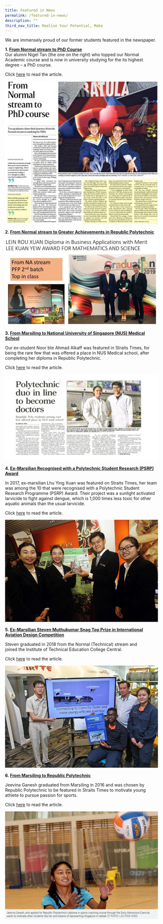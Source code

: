 ```yaml
---
title: Featured in News
permalink: /featured-in-news/
description: ""
third_nav_title: Realise Your Potential, Make
---
```

We are immensely proud of our former students featured in the newspaper.

**1\. <u>From Normal stream to PhD Course</u>**  
Our alumni Nigel Tan (the one on the right) who topped our Normal Academic course and is now in university studying for the its highest degree – a PhD course. 

Click [here](https://www.straitstimes.com/singapore/education/from-normal-stream-to-phd-course) to read the article.

![](/images/Nigel-PhD-1024x957.jpeg)

**2\. <u>From Normal stream to Greater Achievements in Republic Polytechnic</u>**

![](/images/LKY-award.jpeg)

**3\. <u>From Marsiling to National University of Singapore (NUS) Medical School</u>**

Our ex-student Noor bte Ahmad Alkaff was featured in Straits Times, for being the rare few that was offered a place in NUS Medical school, after completing her diploma in Republic Polytechnic.  

Click [here](https://www.asiaone.com/singapore/polytechnic-duo-line-become-doctors) to read the article.

![](/images/NUS-medical-school-1024x577.jpeg)

**4\. <u>Ex-Marsilian Recognised with a Polytechnic Student Research (PSRP) Award</u>**

In 2017, ex-marsilian Lhu Ying Xuan was featured on Straits Times, her team was among the 10 that were recognised with a Polytechnic Student Research Programme (PSRP) Award. Their project was a sunlight activated larvicide to fight against dengue, which is 1,000 times less toxic for other aquatic animals than the usual larvicide.

Click [here](https://www.straitstimes.com/singapore/education/poly-students-win-recognition-for-rd-breakthroughs) to read the article.

![](/images/12.jpeg)

**5\. <u>Ex-Marsilian Steven Muthukumar Snag Top Prize in International Aviation Design Competition</u>**

Steven graduated in 2018 from the Normal (Technical) stream and joined the Institute of Technical Education College Central. 

Click [here](https://www.straitstimes.com/singapore/transport/ite-students-snag-top-prize-in-international-aviation-design-competition) to read the article.

![](/images/1-13.jpeg)

**6\. <u>From Marsiling to Republic Polytechnic</u>**

Jeevina Ganesh graduated from Marsiling in 2016 and was chosen by Republic Polytechnic to be featured in Straits Times to motivate young athlete to pursue passion for sports.

Click [here](https://www.straitstimes.com/singapore/education/young-athlete-on-track-to-pursue-passion-for-sports) to read the article.

![](/images/Jeevina-online-1024x721.jpeg)